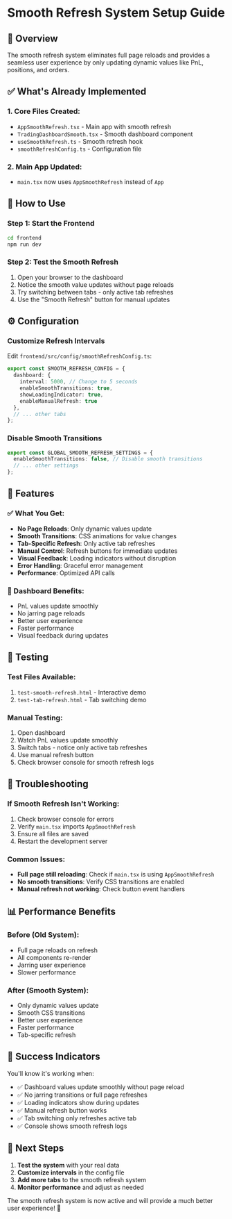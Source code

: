 # Smooth Refresh System Setup Guide

## 🎯 Overview
The smooth refresh system eliminates full page reloads and provides a seamless user experience by only updating dynamic values like PnL, positions, and orders.

## ✅ What's Already Implemented

### 1. Core Files Created:
- `AppSmoothRefresh.tsx` - Main app with smooth refresh
- `TradingDashboardSmooth.tsx` - Smooth dashboard component
- `useSmoothRefresh.ts` - Smooth refresh hook
- `smoothRefreshConfig.ts` - Configuration file

### 2. Main App Updated:
- `main.tsx` now uses `AppSmoothRefresh` instead of `App`

## 🚀 How to Use

### Step 1: Start the Frontend
```bash
cd frontend
npm run dev
```

### Step 2: Test the Smooth Refresh
1. Open your browser to the dashboard
2. Notice the smooth value updates without page reloads
3. Try switching between tabs - only active tab refreshes
4. Use the "Smooth Refresh" button for manual updates

## ⚙️ Configuration

### Customize Refresh Intervals
Edit `frontend/src/config/smoothRefreshConfig.ts`:

```typescript
export const SMOOTH_REFRESH_CONFIG = {
  dashboard: {
    interval: 5000, // Change to 5 seconds
    enableSmoothTransitions: true,
    showLoadingIndicator: true,
    enableManualRefresh: true
  },
  // ... other tabs
};
```

### Disable Smooth Transitions
```typescript
export const GLOBAL_SMOOTH_REFRESH_SETTINGS = {
  enableSmoothTransitions: false, // Disable smooth transitions
  // ... other settings
};
```

## 🎨 Features

### ✅ What You Get:
- **No Page Reloads**: Only dynamic values update
- **Smooth Transitions**: CSS animations for value changes
- **Tab-Specific Refresh**: Only active tab refreshes
- **Manual Control**: Refresh buttons for immediate updates
- **Visual Feedback**: Loading indicators without disruption
- **Error Handling**: Graceful error management
- **Performance**: Optimized API calls

### 🎯 Dashboard Benefits:
- PnL values update smoothly
- No jarring page reloads
- Better user experience
- Faster performance
- Visual feedback during updates

## 🧪 Testing

### Test Files Available:
1. `test-smooth-refresh.html` - Interactive demo
2. `test-tab-refresh.html` - Tab switching demo

### Manual Testing:
1. Open dashboard
2. Watch PnL values update smoothly
3. Switch tabs - notice only active tab refreshes
4. Use manual refresh button
5. Check browser console for smooth refresh logs

## 🔧 Troubleshooting

### If Smooth Refresh Isn't Working:
1. Check browser console for errors
2. Verify `main.tsx` imports `AppSmoothRefresh`
3. Ensure all files are saved
4. Restart the development server

### Common Issues:
- **Full page still reloading**: Check if `main.tsx` is using `AppSmoothRefresh`
- **No smooth transitions**: Verify CSS transitions are enabled
- **Manual refresh not working**: Check button event handlers

## 📊 Performance Benefits

### Before (Old System):
- Full page reloads on refresh
- All components re-render
- Jarring user experience
- Slower performance

### After (Smooth System):
- Only dynamic values update
- Smooth CSS transitions
- Better user experience
- Faster performance
- Tab-specific refresh

## 🎉 Success Indicators

You'll know it's working when:
- ✅ Dashboard values update smoothly without page reload
- ✅ No jarring transitions or full page refreshes
- ✅ Loading indicators show during updates
- ✅ Manual refresh button works
- ✅ Tab switching only refreshes active tab
- ✅ Console shows smooth refresh logs

## 🔄 Next Steps

1. **Test the system** with your real data
2. **Customize intervals** in the config file
3. **Add more tabs** to the smooth refresh system
4. **Monitor performance** and adjust as needed

The smooth refresh system is now active and will provide a much better user experience! 🚀
